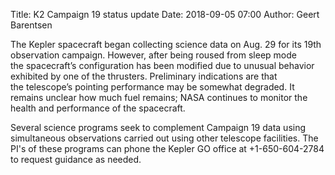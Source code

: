 Title: K2 Campaign 19 status update
Date: 2018-09-05 07:00
Author: Geert Barentsen

The Kepler spacecraft began collecting science data on Aug. 29 for its 19th observation campaign.
However, after being roused from sleep mode the spacecraft’s configuration has been modified due to unusual behavior exhibited by one of the thrusters.
Preliminary indications are that the telescope’s pointing performance may be somewhat degraded.
It remains unclear how much fuel remains;
NASA continues to monitor the health and performance of the spacecraft.

Several science programs seek to complement Campaign 19 data using simultaneous observations carried out using other telescope facilities.
The PI's of these programs can phone the Kepler GO office at +1-650-604-2784
to request guidance as needed.
